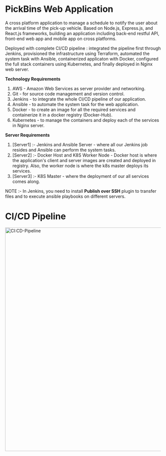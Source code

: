# PickBins Web Application
A cross platform application to manage a schedule to notify the user about the arrival time of the pick-up vehicle. Based on Node.js, Express.js, and React.js frameworks, building an application including back-end restful API, front-end web app and mobile app on cross platforms.


Deployed with complete CI/CD pipeline : integrated the pipeline first through Jenkins, provisioned the infrastructure using Terraform, automated the system task with Ansible, containerized applicaton with Docker, configured the full stack containers using Kubernetes, and finally deployed in Nginx web server.

**Technology Requirements**
  1. AWS - Amazon Web Services as server provider and networking. 
  2. Git - for source code management and version control.
  3. Jenkins - to integrate the whole CI/CD pipeline of our application.
  4. Ansible - to automate the system task for the web application. 
  5. Docker - to create an image for all the required services and containerize it in a docker registry (Docker-Hub).
  6. Kubernetes - to manage the containers and deploy each of the services in Nginx server. 

**Server Requirements**
  1. [Server1] :- Jenkins and Ansible Server - where all our Jenkins job resides and Ansible can perform the system tasks.
  2. [Server2] :- Docker Host and K8S Worker Node - Docker host is where the application's client and server images are created and deployed in registry. Also, the worker node is where the k8s master deploys its services. 
  3. [Server3] :- K8S Master - where the deployment of our all services comes along. 

NOTE :- In Jenkins, you need to install **Publish over SSH** plugin to transfer files and to execute ansible playbooks on different servers. 


# CI/CD Pipeline
   <img width="722" alt="CI:CD-Pipeline" src="https://user-images.githubusercontent.com/56852163/111853319-7fa14e00-88e8-11eb-8c4c-d3434a427b19.png">

